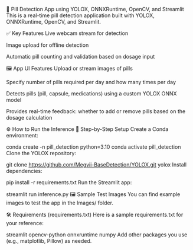 💊 Pill Detection App using YOLOX, ONNXRuntime, OpenCV, and Streamlit
This is a real-time pill detection application built with YOLOX, ONNXRuntime, OpenCV, and Streamlit.

✅ Key Features
Live webcam stream for detection

Image upload for offline detection

Automatic pill counting and validation based on dosage input

🖼️ App UI Features
Upload or stream images of pills

Specify number of pills required per day and how many times per day

Detects pills (pill, capsule, medications) using a custom YOLOX ONNX model

Provides real-time feedback: whether to add or remove pills based on the dosage calculation

⚙️ How to Run the Inference
🧪 Step-by-Step Setup
Create a Conda environment:


conda create -n pill_detection python=3.10
conda activate pill_detection
Clone the YOLOX repository:


git clone https://github.com/Megvii-BaseDetection/YOLOX.git yolox
Install dependencies:


pip install -r requirements.txt
Run the Streamlit app:


streamlit run inference.py
🖼️ Sample Test Images
You can find example images to test the app in the Images/ folder.

🛠️ Requirements (requirements.txt)
Here is a sample requirements.txt for your reference:


streamlit
opencv-python
onnxruntime
numpy
Add other packages you use (e.g., matplotlib, Pillow) as needed.
